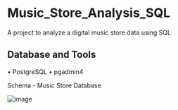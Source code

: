 # Music_Store_Analysis_SQL

A project to analyze a digital music store data using SQL

## Database and Tools
• PostgreSQL • pgadmin4

Schema - Music Store Database

![image](https://user-images.githubusercontent.com/98437584/225301249-b43ef217-5ad6-4d27-955a-91442b5334f4.png)


